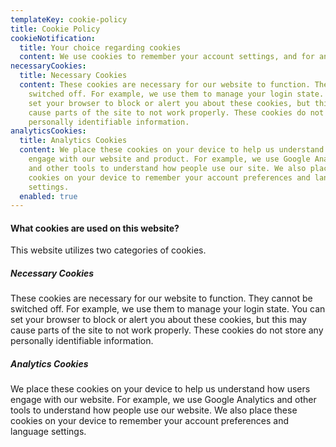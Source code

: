 ```yaml
---
templateKey: cookie-policy
title: Cookie Policy
cookieNotification:
  title: Your choice regarding cookies
  content: We use cookies to remember your account settings, and for analytics.
necessaryCookies:
  title: Necessary Cookies
  content: These cookies are necessary for our website to function. They cannot be
    switched off. For example, we use them to manage your login state. You can
    set your browser to block or alert you about these cookies, but this may
    cause parts of the site to not work properly. These cookies do not store any
    personally identifiable information.
analyticsCookies:
  title: Analytics Cookies
  content: We place these cookies on your device to help us understand how users
    engage with our website and product. For example, we use Google Analytics
    and other tools to understand how people use our site. We also place these
    cookies on your device to remember your account preferences and language
    settings.
  enabled: true
---
```


#### What cookies are used on this website?

This website utilizes two categories of cookies.

##### Necessary Cookies

These cookies are necessary for our website to function. They cannot be switched off. For example, we use them to manage your login state. You can set your browser to block or alert you about these cookies, but this may cause parts of the site to not work properly. These cookies do not store any personally identifiable information.

##### Analytics Cookies

We place these cookies on your device to help us understand how users engage with our website. For example, we use Google Analytics and other tools to understand how people use our website. We also place these cookies on your device to remember your account preferences and language settings.
